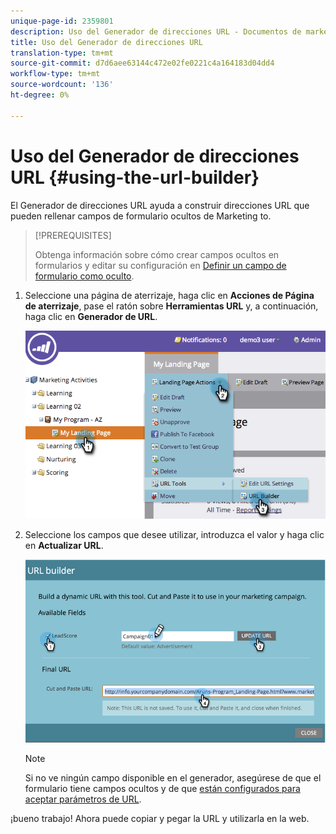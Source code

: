 ```yaml
---
unique-page-id: 2359801
description: Uso del Generador de direcciones URL - Documentos de marketing - Documentación del producto
title: Uso del Generador de direcciones URL
translation-type: tm+mt
source-git-commit: d7d6aee63144c472e02fe0221c4a164183d04dd4
workflow-type: tm+mt
source-wordcount: '136'
ht-degree: 0%

---
```



# Uso del Generador de direcciones URL {#using-the-url-builder}

El Generador de direcciones URL ayuda a construir direcciones URL que pueden rellenar campos de formulario ocultos de Marketing to.

>[!PREREQUISITES]
>
>Obtenga información sobre cómo crear campos ocultos en formularios y editar su configuración en [Definir un campo de formulario como oculto](../../../../product-docs/demand-generation/forms/form-fields/set-a-form-field-as-hidden.md).

1. Seleccione una página de aterrizaje, haga clic en **Acciones de Página de aterrizaje**, pase el ratón sobre **Herramientas URL** y, a continuación, haga clic en **Generador de URL**.

   ![](assets/image2014-9-18-13-3a5-3a19.png)

1. Seleccione los campos que desee utilizar, introduzca el valor y haga clic en **Actualizar URL**.

   ![](assets/image2014-9-18-13-3a5-3a28.png)

   >[!NOTE]
   >
   >Si no ve ningún campo disponible en el generador, asegúrese de que el formulario tiene campos ocultos y de que [están configurados para aceptar parámetros de URL](http://docs.marketo.com/display/DOCS/Set+a+Hidden+Form+Field+Value#SetaHiddenFormFieldValue-URLParameter).

¡bueno trabajo! Ahora puede copiar y pegar la URL y utilizarla en la web.
